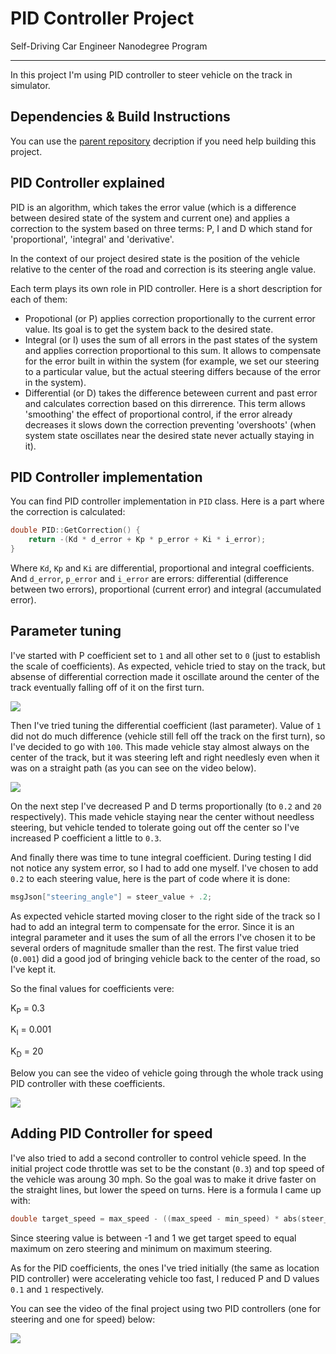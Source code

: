 # PID Controller Project
Self-Driving Car Engineer Nanodegree Program

---

In this project I'm using PID controller to steer vehicle on the track in simulator.

## Dependencies & Build Instructions

You can use the [parent repository](https://github.com/udacity/CarND-PID-Control-Project) decription if you need help building this project.

## PID Controller explained

PID is an algorithm, which takes the error value (which is a difference between desired state of the system and current one) and applies a correction to the system based on three terms: P, I and D which stand for 'proportional', 'integral' and 'derivative'.

In the context of our project desired state is the position of the vehicle relative to the center of the road and correction is its steering angle value.

Each term plays its own role in PID controller. Here is a short description for each of them:

- Propotional (or P) applies correction proportionally to the current error value. Its goal is to get the system back to the desired state.
- Integral (or I) uses the sum of all errors in the past states of the system and applies correction proportional to this sum. It allows to compensate for the error built in within the system (for example, we set our steering to a particular value, but the actual steering differs because of the error in the system).
- Differential (or D) takes the difference beteween current and past error and calculates correction based on this dirrerence. This term allows 'smoothing' the effect of proportional control, if the error already decreases it slows down the correction preventing 'overshoots' (when system state oscillates near the desired state never actually staying in it).

## PID Controller implementation

You can find PID controller implementation in `PID` class. Here is a part where the correction is calculated:

```cpp
double PID::GetCorrection() {
    return -(Kd * d_error + Kp * p_error + Ki * i_error);
}
```

Where `Kd`, `Kp` and `Ki` are differential, proportional and integral coefficients. And `d_error`, `p_error` and `i_error` are errors: differential (difference between two errors), proportional (current error) and integral (accumulated error).

## Parameter tuning

I've started with P coefficient set to `1` and all other set to `0` (just to establish the scale of coefficients). As expected, vehicle tried to stay on the track, but absense of differential correction made it oscillate around the center of the track eventually falling off of it on the first turn.

[![](http://img.youtube.com/vi/ZsqQFtoDBCM/0.jpg)](http://www.youtube.com/watch?v=ZsqQFtoDBCM)

Then I've tried tuning the differential coefficient (last parameter). Value of `1` did not do much difference (vehicle still fell off the track on the first turn), so I've decided to go with `100`. This made vehicle stay almost always on the center of the track, but it was steering left and right needlesly even when it was on a straight path (as you can see on the video below).

[![](http://img.youtube.com/vi/ErXaZp84cUY/0.jpg)](http://www.youtube.com/watch?v=ErXaZp84cUY)

On the next step I've decreased P and D terms proportionally (to `0.2` and `20` respectively). This made vehicle staying near the center without needless steering, but vehicle tended to tolerate going out off the center so I've increased P coefficient a little to `0.3`.

And finally there was time to tune integral coefficient. During testing I did not notice any system error, so I had to add one myself. I've chosen to add `0.2` to each steering value, here is the part of code where it is done:

```cpp
msgJson["steering_angle"] = steer_value + .2;
```

As expected vehicle started moving closer to the right side of the track so I had to add an integral term to compensate for the error. Since it is an integral parameter and it uses the sum of all the errors I've chosen it to be several orders of magnitude smaller than the rest. The first value tried (`0.001`) did a good jod of bringing vehicle back to the center of the road, so I've kept it.

So the final values for coefficients vere:

K<sub>P</sub> = 0.3

K<sub>I</sub> = 0.001

K<sub>D</sub> = 20

Below you can see the video of vehicle going through the whole track using PID controller with these coefficients.

[![](http://img.youtube.com/vi/1aMZHZmcBXA/0.jpg)](http://www.youtube.com/watch?v=1aMZHZmcBXA)

## Adding PID Controller for speed

I've also tried to add a second controller to control vehicle speed. In the initial project code throttle was set to be the constant (`0.3`) and top speed of the vehicle was aroung 30 mph. So the goal was to make it drive faster on the straight lines, but lower the speed on turns. Here is a formula I came up with:

```cpp
double target_speed = max_speed - ((max_speed - min_speed) * abs(steer_value));
```

Since steering value is between -1 and 1 we get target speed to equal maximum on zero steering and minimum on maximum steering.

As for the PID coefficients, the ones I've tried initially (the same as location PID controller) were accelerating vehicle too fast, I reduced P and D values `0.1` and `1` respectively.

You can see the video of the final project using two PID controllers (one for steering and one for speed) below:

[![](http://img.youtube.com/vi/OUrdy6t2klo/0.jpg)](http://www.youtube.com/watch?v=OUrdy6t2klo)
